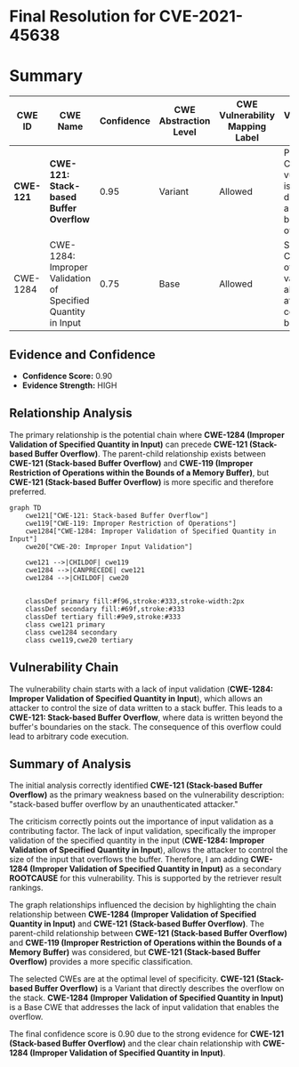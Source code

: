 # Final Resolution for CVE-2021-45638

# Summary
| CWE ID | CWE Name | Confidence | CWE Abstraction Level | CWE Vulnerability Mapping Label | CWE-Vulnerability Mapping Notes |
|---|---|---|---|---|---|
| **CWE-121** | **CWE-121: Stack-based Buffer Overflow** | 0.95 | Variant | Allowed | Primary CWE. The vulnerability is explicitly described as a "stack-based buffer overflow." |
| CWE-1284 | CWE-1284: Improper Validation of Specified Quantity in Input | 0.75 | Base | Allowed | Secondary CWE. Lack of input validation allows attacker to control buffer size. |

## Evidence and Confidence

*   **Confidence Score:** 0.90
*   **Evidence Strength:** HIGH

## Relationship Analysis
The primary relationship is the potential chain where **CWE-1284 (Improper Validation of Specified Quantity in Input)** can precede **CWE-121 (Stack-based Buffer Overflow)**. The parent-child relationship exists between **CWE-121 (Stack-based Buffer Overflow)** and **CWE-119 (Improper Restriction of Operations within the Bounds of a Memory Buffer)**, but **CWE-121 (Stack-based Buffer Overflow)** is more specific and therefore preferred.

```mermaid
graph TD
    cwe121["CWE-121: Stack-based Buffer Overflow"]
    cwe119["CWE-119: Improper Restriction of Operations"]
    cwe1284["CWE-1284: Improper Validation of Specified Quantity in Input"]
    cwe20["CWE-20: Improper Input Validation"]
    
    cwe121 -->|CHILDOF| cwe119
    cwe1284 -->|CANPRECEDE| cwe121
    cwe1284 -->|CHILDOF| cwe20
    

    classDef primary fill:#f96,stroke:#333,stroke-width:2px
    classDef secondary fill:#69f,stroke:#333
    classDef tertiary fill:#9e9,stroke:#333
    class cwe121 primary
    class cwe1284 secondary
    class cwe119,cwe20 tertiary
```

## Vulnerability Chain
The vulnerability chain starts with a lack of input validation (**CWE-1284: Improper Validation of Specified Quantity in Input**), which allows an attacker to control the size of data written to a stack buffer. This leads to a **CWE-121: Stack-based Buffer Overflow**, where data is written beyond the buffer's boundaries on the stack. The consequence of this overflow could lead to arbitrary code execution.

## Summary of Analysis
The initial analysis correctly identified **CWE-121 (Stack-based Buffer Overflow)** as the primary weakness based on the vulnerability description: "stack-based buffer overflow by an unauthenticated attacker."

The criticism correctly points out the importance of input validation as a contributing factor. The lack of input validation, specifically the improper validation of the specified quantity in the input (**CWE-1284: Improper Validation of Specified Quantity in Input**), allows the attacker to control the size of the input that overflows the buffer. Therefore, I am adding **CWE-1284 (Improper Validation of Specified Quantity in Input)** as a secondary **ROOTCAUSE** for this vulnerability. This is supported by the retriever result rankings.

The graph relationships influenced the decision by highlighting the chain relationship between **CWE-1284 (Improper Validation of Specified Quantity in Input)** and **CWE-121 (Stack-based Buffer Overflow)**. The parent-child relationship between **CWE-121 (Stack-based Buffer Overflow)** and **CWE-119 (Improper Restriction of Operations within the Bounds of a Memory Buffer)** was considered, but **CWE-121 (Stack-based Buffer Overflow)** provides a more specific classification.

The selected CWEs are at the optimal level of specificity. **CWE-121 (Stack-based Buffer Overflow)** is a Variant that directly describes the overflow on the stack. **CWE-1284 (Improper Validation of Specified Quantity in Input)** is a Base CWE that addresses the lack of input validation that enables the overflow.

The final confidence score is 0.90 due to the strong evidence for **CWE-121 (Stack-based Buffer Overflow)** and the clear chain relationship with **CWE-1284 (Improper Validation of Specified Quantity in Input)**.